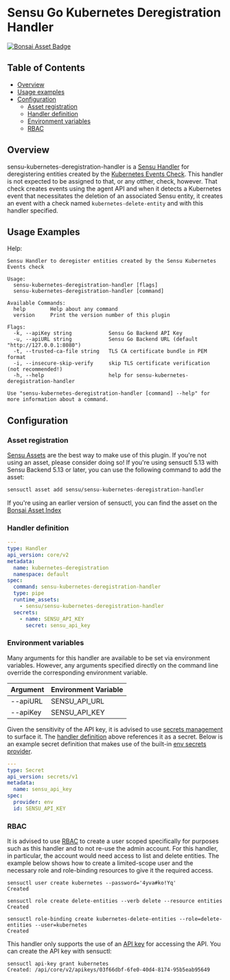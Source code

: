 # Sensu Go Kubernetes Deregistration Handler
[![Bonsai Asset Badge](https://img.shields.io/badge/Sensu%20Kubernetes%20Deregistration%20Handler-Download%20Me-brightgreen.svg?colorB=89C967&logo=sensu)](https://bonsai.sensu.io/assets/sensu/sensu-kubernetes-deregistration-handler)

## Table of Contents
- [Overview](#overview)
- [Usage examples](#usage-examples)
- [Configuration](#configuration)
  - [Asset registration](#asset-registration)
  - [Handler definition](#handler-definition)
  - [Environment variables](#environment-variables)
  - [RBAC](#rbac)

## Overview

sensu-kubernetes-deregistration-handler is a [Sensu Handler][2] for
deregistering entities created by the [Kubernetes Events Check][1].  This
handler is not expected to be assigned to that, or any otther, check, however.
That check creates events using the agent API and when it detects a Kubernetes
event that necessitates the deletion of an associated Sensu entity, it
creates an event with a check named `kubernetes-delete-entity` and with this
handler specified.

## Usage Examples

Help:
```
Sensu Handler to deregister entities created by the Sensu Kubernetes Events check

Usage:
  sensu-kubernetes-deregistration-handler [flags]
  sensu-kubernetes-deregistration-handler [command]

Available Commands:
  help        Help about any command
  version     Print the version number of this plugin

Flags:
  -k, --apiKey string            Sensu Go Backend API Key
  -u, --apiURL string            Sensu Go Backend URL (default "http://127.0.0.1:8080")
  -t, --trusted-ca-file string   TLS CA certificate bundle in PEM format
  -i, --insecure-skip-verify     skip TLS certificate verification (not recommended!)
  -h, --help                     help for sensu-kubernetes-deregistration-handler

Use "sensu-kubernetes-deregistration-handler [command] --help" for more information about a command.
```

## Configuration

### Asset registration

[Sensu Assets][3] are the best way to make use of this plugin. If you're not using an asset, please
consider doing so! If you're using sensuctl 5.13 with Sensu Backend 5.13 or later, you can use the
following command to add the asset:

```bash
sensuctl asset add sensu/sensu-kubernetes-deregistration-handler
```

If you're using an earlier version of sensuctl, you can find the asset on the [Bonsai Asset Index][4]

### Handler definition

```yml
---
type: Handler
api_version: core/v2
metadata:
  name: kubernetes-deregistration
  namespace: default
spec:
  command: sensu-kubernetes-deregistration-handler
  type: pipe
  runtime_assets:
    - sensu/sensu-kubernetes-deregistration-handler
  secrets:
    - name: SENSU_API_KEY
      secret: sensu_api_key
```

### Environment variables

Many arguments for this handler are available to be set via environment
variables.  However, any arguments specified directly on the command line
override the corresponding environment variable.

|Argument      |Environment Variable  |
|--------------|----------------------|
|--apiURL      |SENSU_API_URL         |
|--apiKey      |SENSU_API_KEY         |

Given the sensitivity of the API key, it is advised to use
[secrets management][5] to surface it.  The [handler definition](#handler-definition)
above references it as a secret.  Below is an example secret definition that
makes use of the built-in [env secrets provider][6].

```yml
---
type: Secret
api_version: secrets/v1
metadata:
  name: sensu_api_key
spec:
  provider: env
  id: SENSU_API_KEY
```

### RBAC

It is advised to use [RBAC][8] to create a user scoped specifically for
purposes such as this handler and to not re-use the admin account.  For
this handler, in particular, the account would need access to list and
delete entities.  The example below shows how to create a limited-scope user
and the necessary role and role-binding resources to give it the required
access.

```
sensuctl user create kubernetes --password='4yva#ko!Yq'
Created

sensuctl role create delete-entities --verb delete --resource entities
Created

sensuctl role-binding create kubernetes-delete-entities --role=delete-entities --user=kubernetes
Created
```

This handler only supports the use of an [API key][9] for accessing the API.
You can create the API key with sensuctl:

```
sensuctl api-key grant kubernetes
Created: /api/core/v2/apikeys/03f66dbf-6fe0-40d4-8174-95b5eab95649
```

[1]: https://github.com/sensu/sensu-kubernetes-events
[2]: https://docs.sensu.io/sensu-go/latest/reference/handlers/
[3]: https://docs.sensu.io/sensu-go/latest/reference/assets/
[4]: https://bonsai.sensu.io/assets/sensu/sensu-kubernetes-deregistration-handler
[5]: https://docs.sensu.io/sensu-go/latest/guides/secrets-management/
[6]: https://docs.sensu.io/sensu-go/latest/guides/secrets-management/#use-env-for-secrets-management
[7]: https://docs.sensu.io/sensu-go/latest/reference/events/#metrics
[8]: https://docs.sensu.io/sensu-go/latest/reference/rbac/
[9]: https://docs.sensu.io/sensu-go/latest/reference/apikeys/

